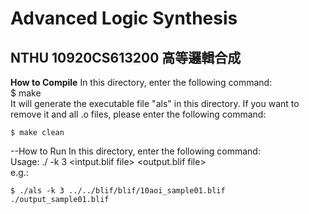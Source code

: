# Advanced Logic Synthesis
## NTHU 10920CS613200 高等邏輯合成


**How to Compile**
    In this directory, enter the following command:   
    $ make  
    It will generate the executable file "als" in this directory.
    If you want to remove it and all .o files, please enter the following command:
    
    $ make clean

--How to Run
    In this directory, enter the following command:   
    Usage: ./<exe> -k 3  <intput.blif file>  <output.blif file>  
    e.g.:
    
    $ ./als -k 3 ../../blif/blif/10aoi_sample01.blif ./output_sample01.blif
